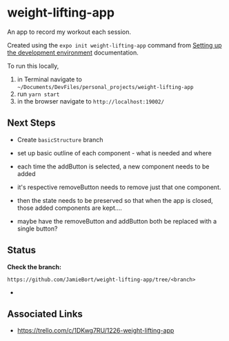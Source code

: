 # weight-lifting-app

An app to record my workout each session.

Created using the `expo init weight-lifting-app` command from [Setting up the development environment](https://reactnative.dev/docs/environment-setup) documentation.

To run this locally, 

1. in Terminal navigate to `~/Documents/DevFiles/personal_projects/weight-lifting-app`
2. run `yarn start`
3. in the browser navigate to `http://localhost:19002/`


## Next Steps

* Create `basicStructure` branch

* set up basic outline of each component - what is needed and where

* each time the addButton is selected, a new component needs to be added

* it's respective removeButton needs to remove just that one component.

* then the state needs to be preserved so that when the app is closed, those added components are kept....

* maybe have the removeButton and addButton both be replaced with a single button?

## Status

**Check the branch:**

`https://github.com/JamieBort/weight-lifting-app/tree/<branch>`

* 

## Associated Links

* https://trello.com/c/1DKwg7RU/1226-weight-lifting-app
